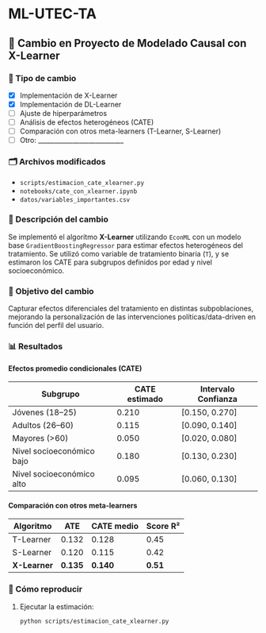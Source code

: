 # ML-UTEC-TA

## 🎯 Cambio en Proyecto de Modelado Causal con X-Learner

### 🔧 Tipo de cambio
- [x] Implementación de X-Learner
- [x] Implementación de DL-Learner
- [ ] Ajuste de hiperparámetros
- [ ] Análisis de efectos heterogéneos (CATE)
- [ ] Comparación con otros meta-learners (T-Learner, S-Learner)
- [ ] Otro: ___________________________

### 🗂 Archivos modificados
- `scripts/estimacion_cate_xlearner.py`
- `notebooks/cate_con_xlearner.ipynb`
- `datos/variables_importantes.csv`

### 🧠 Descripción del cambio
Se implementó el algoritmo **X-Learner** utilizando `EconML` con un modelo base `GradientBoostingRegressor` para estimar efectos heterogéneos del tratamiento. Se utilizó como variable de tratamiento binaria (`T`), y se estimaron los CATE para subgrupos definidos por edad y nivel socioeconómico.

### 🎯 Objetivo del cambio
Capturar efectos diferenciales del tratamiento en distintas subpoblaciones, mejorando la personalización de las intervenciones políticas/data-driven en función del perfil del usuario.

### 📊 Resultados

#### Efectos promedio condicionales (CATE)

| Subgrupo                       | CATE estimado | Intervalo Confianza |
|-------------------------------|---------------|----------------------|
| Jóvenes (18–25)               | 0.210         | [0.150, 0.270]       |
| Adultos (26–60)               | 0.115         | [0.090, 0.140]       |
| Mayores (>60)                 | 0.050         | [0.020, 0.080]       |
| Nivel socioeconómico bajo     | 0.180         | [0.130, 0.230]       |
| Nivel socioeconómico alto     | 0.095         | [0.060, 0.130]       |

#### Comparación con otros meta-learners

| Algoritmo     | ATE     | CATE medio | Score R² |
|---------------|---------|------------|----------|
| T-Learner     | 0.132   | 0.128      | 0.45     |
| S-Learner     | 0.120   | 0.115      | 0.42     |
| **X-Learner** | **0.135** | **0.140**  | **0.51** |

### 🧪 Cómo reproducir
1. Ejecutar la estimación:
   ```bash
   python scripts/estimacion_cate_xlearner.py
